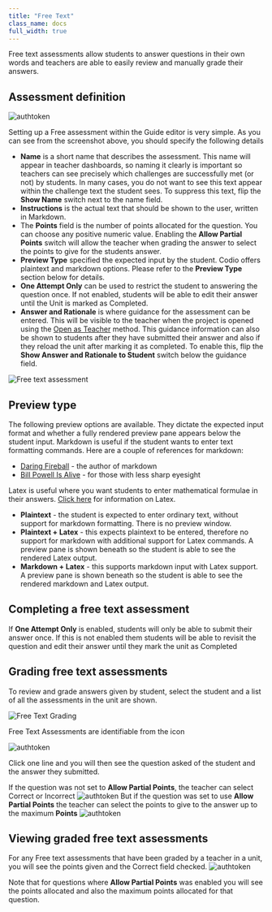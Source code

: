 ```yaml
---
title: "Free Text"
class_name: docs
full_width: true
---
```


Free text assessments allow students to answer questions in their own words and teachers are able to easily review and manually grade their answers.

## Assessment definition

<img alt="authtoken" src="/img/docs/guides/assessment_free.png" class="simple"/>

Setting up a Free assessment within the Guide editor is very simple. As you can see from the screenshot above, you should specify the following details

- **Name** is a short name that describes the assessment. This name will appear in teacher dashboards, so naming it clearly is important so teachers can see precisely which challenges are successfully met (or not) by students. In many cases, you do not want to see this text appear within the challenge text the student sees. To suppress this text, flip the **Show Name** switch next to the name field.
- **Instructions** is the actual text that should be shown to the user, written in Markdown.
- The **Points** field is the number of points allocated for the question. You can choose any positive numeric value. Enabling the **Allow Partial Points** switch will allow the teacher when grading the answer to select the points to give for the students answer.
- **Preview Type** specified the expected input by the student. Codio offers plaintext and markdown options. Please refer to the **Preview Type** section below for details.
- **One Attempt Only** can be used to restrict the student to answering the question once. If not enabled, students will be able to edit their answer until the Unit is marked as Completed.
- **Answer and Rationale** is where guidance for the assessment can be entered. This will be visible to the teacher when the project is opened using the [Open as Teacher](/docs/classes/unitmanagement/teachersolutions) method. This guidance information can also be shown to students after they have submitted their answer and also if they reload the unit after marking it as completed. To enable this, flip the **Show Answer and Rationale to Student** switch below the guidance field.


<img alt="Free text assessment" src="/img/docs/guides/assessment_free.png" class="simple"/>

## Preview type
The following preview options are available. They dictate the expected input format and whether a fully rendered preview pane appears below the student input. Markdown is useful if the student wants to enter text formatting commands. 
Here are a couple of references for markdown:

- [Daring Fireball](http://daringfireball.net/projects/markdown/basics) - the author of markdown
- [Bill Powell Is Alive](http://billpowellisalive.com/blog/markdown-syntax) - for those with less sharp eyesight

Latex is useful where you want students to enter mathematical formulae in their answers. [Click here](/docs/content/authoring/page-edit/latex/) for information on Latex.

- **Plaintext** - the student is expected to enter ordinary text, without support for markdown formatting. There is no preview window.
- **Plaintext + Latex** - this expects plaintext to be entered, therefore no support for markdown with additional support for Latex commands. A preview pane is shown beneath so the student is able to see the rendered Latex output. 
- **Markdown + Latex** - this supports markdown input with Latex support. A preview pane is shown beneath so the student is able to see the rendered markdown and Latex output.

## Completing a free text assessment
If **One Attempt Only** is enabled, students will only be able to submit their answer once. If this is not enabled them students will be able to revisit the question and edit their answer until they mark the unit as Completed

<a name="grading-free"></a>
## Grading free text assessments

To review and grade answers given by student, select the student and a list of all the assessments in the unit are shown.

<img alt="Free Text Grading" src="/img/docs/guides/freetext-grading.png" class="simple"/>

Free Text Assessments are identifiable from the icon

<img alt="authtoken" src="/img/docs/guides/freetexticon.png" class="simple"/>

Click one line and you will then see the question asked of the student and the answer they submitted.

If the question was not set to **Allow Partial Points**, the teacher can select Correct or Incorrect
<img alt="authtoken" src="/img/docs/guides/notpartial.png" class="simple"/>
But if the question was set to use **Allow Partial Points** the teacher can select the points to give to the answer up to the maximum **Points** 
<img alt="authtoken" src="/img/docs/guides/partial.png" class="simple"/>

## Viewing graded free text assessments

For any Free text assessments that have been graded by a teacher in a unit, you will see the points given and the Correct field checked.
<img alt="authtoken" src="/img/docs/guides/freetextanswer.png" class="simple"/>

Note that for questions where **Allow Partial Points** was enabled you will see the points allocated and also the maximum points allocated for that question.